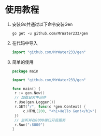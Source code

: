 # 使用教程

1. 安装Go并通过以下命令安装Gen

   ```shell
   go get -u github.com/MrWater233/gen
   ```

2. 在代码中导入

   ```go
   import "github.com/MrWater233/gen"
   ```

3. 简单的使用

   ```go
   package main
   
   import "github.com/MrWater233/gen"
   
   func main() {
   	r := gen.New()
   	// 加载日志中间件
   	r.Use(gen.Logger())
   	r.GET("/", func(c *gen.Context) {
   		c.HTML(200, "<h1>Hello Gen!</h1>")
   	})
   	// 监听并在8000端口开启服务
   	r.Run(":8000")
   }
   ```